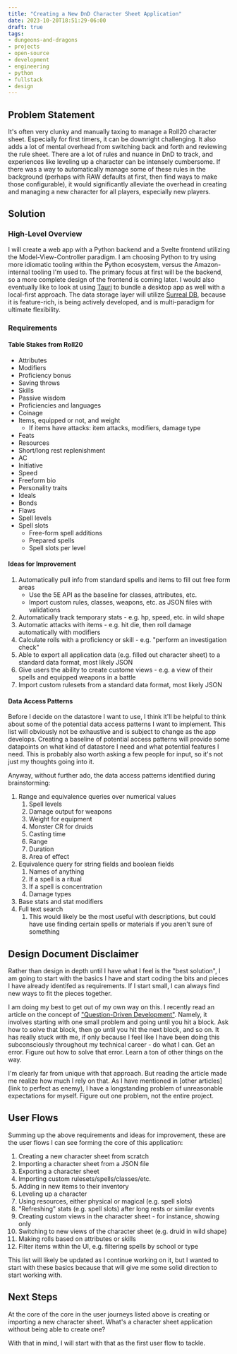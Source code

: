 ```yaml
---
title: "Creating a New DnD Character Sheet Application"
date: 2023-10-20T18:51:29-06:00
draft: true
tags:
- dungeons-and-dragons
- projects
- open-source
- development
- engineering
- python
- fullstack
- design
---
```


## Problem Statement
It's often very clunky and manually taxing to manage a Roll20 character sheet. Especially for first timers, it can be downright challenging. It also adds a lot of mental overhead from switching back and forth and reviewing the rule sheet. There are a lot of rules and nuance in DnD to track, and experiences like leveling up a character can be intensely cumbersome. If there was a way to automatically manage some of these rules in the background (perhaps with RAW defaults at first, then find ways to make those configurable), it would significantly alleviate the overhead in creating and managing a new character for all players, especially new players.

## Solution
### High-Level Overview
I will create a web app with a Python backend and a Svelte frontend utilizing the Model-View-Controller paradigm. I am choosing Python to try using more idiomatic tooling within the Python ecosystem, versus the Amazon-internal tooling I'm used to. The primary focus at first will be the backend, so a more complete design of the frontend is coming later. I would also eventually like to look at using [Tauri](https://tauri.app/) to bundle a desktop app as well with a local-first approach. The data storage layer will utilize [Surreal DB](https://surrealdb.com/), because it is feature-rich, is being actively developed, and is multi-paradigm for ultimate flexibility.

### Requirements

#### Table Stakes from Roll20
- Attributes
- Modifiers
- Proficiency bonus
- Saving throws
- Skills
- Passive wisdom
- Proficiencies and languages
- Coinage
- Items, equipped or not, and weight
	- If items have attacks: item attacks, modifiers, damage type
- Feats
- Resources
- Short/long rest replenishment
- AC
- Initiative
- Speed
- Freeform bio
- Personality traits
- Ideals
- Bonds
- Flaws
- Spell levels
- Spell slots
	- Free-form spell additions
	- Prepared spells
	- Spell slots per level

#### Ideas for Improvement
1. Automatically pull info from standard spells and items to fill out free form areas
	- Use the 5E API as the baseline for classes, attributes, etc.
	- Import custom rules, classes, weapons, etc. as JSON files with validations
3. Automatically track temporary stats - e.g. hp, speed, etc. in wild shape
4. Automatic attacks with items - e.g. hit die, then roll damage automatically with modifiers
5. Calculate rolls with a proficiency or skill - e.g. "perform an investigation check"
6. Able to export all application data (e.g. filled out character sheet) to a standard data format, most likely JSON
7. Give users the ability to create custome views - e.g. a view of their spells and equipped weapons in a battle
8. Import custom rulesets from a standard data format, most likely JSON

#### Data Access Patterns
Before I decide on the datastore I want to use, I think it'll be helpful to think about some of the potential data access patterns I want to implement. This list will obviously not be exhaustive and is subject to change as the app develops. Creating a baseline of potential access patterns will provide some datapoints on what kind of datastore I need and what potential features I need. This is probably also worth asking a few people for input, so it's not just my thoughts going into it.

Anyway, without further ado, the data access patterns identified during brainstorming:
1. Range and equivalence queries over numerical values
	1. Spell levels
	2. Damage output for weapons
	3. Weight for equipment
	4. Monster CR for druids
	5. Casting time
	6. Range
	7. Duration
	8. Area of effect
2. Equivalence query for string fields and boolean fields
	1. Names of anything
	2. If a spell is a ritual
	3. If a spell is concentration
	4. Damage types
3. Base stats and stat modifiers
4. Full text search
	1. This would likely be the most useful with descriptions, but could have use finding certain spells or materials if you aren't sure of something

## Design Document Disclaimer
Rather than design in depth until I have what I feel is the "best solution", I am going to start with the basics I have and start coding the bits and pieces I have already identifed as requirements. If I start small, I can always find new ways to fit the pieces together.

I am doing my best to get out of my own way on this. I recently read an article on the concept of ["Question-Driven Development"](https://nickjanetakis.com/blog/learning-a-new-web-framework-with-question-driven-development). Namely, it involves starting with one small problem and going until you hit a block. Ask how to solve that block, then go until you hit the next block, and  so on. It has really stuck with me, if only because I feel like I have been doing this subconsciously throughout my technical career - do what I can. Get an error. Figure out how to solve that error. Learn a ton of other things on the way.

I'm clearly far from unique with that approach. But reading the article made me realize how much I rely on that. As I have mentioned in [other articles](link to perfect as enemy), I have a longstanding problem of unreasonable expectations for myself. Figure out one problem, not the entire project.

## User Flows
Summing up the above requirements and ideas for improvement, these are the user flows I can see forming the core of this application:

1. Creating a new character sheet from scratch
1. Importing a character sheet from a JSON file
1. Exporting a character sheet
1. Importing custom rulesets/spells/classes/etc.
1. Adding in new items to their inventory
1. Leveling up a character
1. Using resources, either physical or magical (e.g. spell slots)
1. "Refreshing" stats (e.g. spell slots) after long rests or similar events
1. Creating custom views in the character sheet - for instance, showing only
1. Switching to new views of the character sheet (e.g. druid in wild shape)
1. Making rolls based on attributes or skills
1. Filter items within the UI, e.g. filtering spells by school or type

This list will likely be updated as I continue working on it, but I wanted to start with these basics because that will give me some solid direction to start working with.

## Next Steps
At the core of the core in the user journeys listed above is creating or importing a new character sheet. What's a character sheet application without being able to create one?

With that in mind, I will start with that as the first user flow to tackle.
